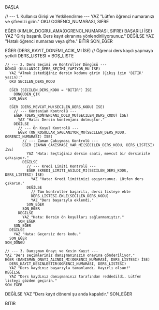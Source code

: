 BAŞLA

  // --- 1. Kullanıcı Girişi ve Yetkilendirme ---
  YAZ "Lütfen öğrenci numaranızı ve şifrenizi girin."
  OKU OGRENCI_NUMARASI, SIFRE
  
  EĞER (KIMLIK_DOGRULAMA(OGRENCI_NUMARASI, SIFRE) BAŞARILI İSE)
    YAZ "Giriş başarılı. Ders kayıt ekranına yönlendiriliyorsunuz."
  DEĞİLSE
    YAZ "Hatalı öğrenci numarası veya şifre."
    BITIR
  SON_EĞER
  
  EĞER (DERS_KAYIT_DONEMI_ACIK_MI İSE)
    // Öğrenci ders kaydı yapmaya yetkili
    DERS_LISTESI = BOŞ_LISTE
    
    // --- 2. Ders Seçimi ve Kontroller Döngüsü ---
    DÖNGÜ (KULLANICI_DERS_SEÇİMİ_YAPIYOR_MU İSE)
      YAZ "Almak istediğiniz dersin kodunu girin (Çıkış için 'BITIR' yazın):"
      OKU SECILEN_DERS_KODU
      
      EĞER (SECILEN_DERS_KODU = "BITIR") İSE
        DÖNGÜDEN_ÇIK
      SON_EĞER

      EĞER (DERS_MEVCUT_MU(SECILEN_DERS_KODU) İSE)
        // --- Kontenjan Kontrolü ---
        EĞER (DERS_KONTENJANI_DOLU_MU(SECILEN_DERS_KODU) İSE)
          YAZ "Hata: Dersin kontenjanı dolmuştur."
        DEĞİLSE
          // --- Ön Koşul Kontrolü ---
          EĞER (ON_KOSULLAR_SAGLANIYOR_MU(SECILEN_DERS_KODU, OGRENCI_NUMARASI) İSE)
            // --- Zaman Çakışması Kontrolü ---
            EĞER (ZAMAN_CAKISMASI_VAR_MI(SECILEN_DERS_KODU, DERS_LISTESI) İSE)
              YAZ "Hata: Seçtiğiniz dersin saati, mevcut bir dersinizle çakışıyor."
            DEĞİLSE
              // --- Kredi Limiti Kontrolü ---
              EĞER (KREDI_LIMITI_ASILDI_MI(SECILEN_DERS_KODU, DERS_LISTESI) İSE)
                YAZ "Hata: Kredi limitinizi aşıyorsunuz. Lütfen ders çıkarın."
              DEĞİLSE
                // Tüm kontroller başarılı, dersi listeye ekle
                DERS_LISTESI.EKLE(SECILEN_DERS_KODU)
                YAZ "Ders başarıyla eklendi."
              SON_EĞER
            SON_EĞER
          DEĞİLSE
            YAZ "Hata: Dersin ön koşulları sağlanmamıştır."
          SON_EĞER
        SON_EĞER
      DEĞİLSE
        YAZ "Hata: Geçersiz ders kodu."
      SON_EĞER
    SON_DÖNGÜ
    
    // --- 3. Danışman Onayı ve Kesin Kayıt ---
    YAZ "Ders seçimleriniz danışmanınızın onayına gönderiliyor."
    EĞER (DANISMAN_ONAYI_ALINDI_MI(OGRENCI_NUMARASI, DERS_LISTESI) İSE)
      DERS_KAYIT_KESINLESTIR(OGRENCI_NUMARASI, DERS_LISTESI)
      YAZ "Ders kaydınız başarıyla tamamlandı. Hayırlı olsun!"
    DEĞİLSE
      YAZ "Ders kaydınız danışmanınız tarafından reddedildi. Lütfen listeyi gözden geçirin."
    SON_EĞER
    
  DEĞİLSE
    YAZ "Ders kayıt dönemi şu anda kapalıdır."
  SON_EĞER

BITIR
